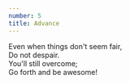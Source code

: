```yaml
---
number: 5
title: Advance
---
```

Even when things don't seem fair,  
Do not despair.  
You'll still overcome;  
Go forth and be awesome!
